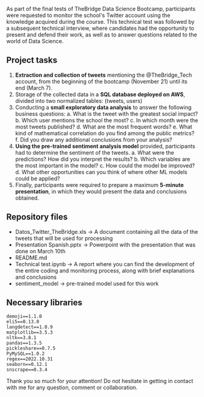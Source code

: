 As part of the final tests of TheBridge Data Science Bootcamp, participants were requested to monitor the school's Twitter account using the knowledge acquired during the course. This technical test was followed by a subsequent technical interview, where candidates had the opportunity to present and defend their work, as well as to answer questions related to the world of Data Science.

<h2>Project tasks</h2>

1. **Extraction and collection of tweets** mentioning the @TheBridge_Tech account, from the beginning of the bootcamp (November 21) until its end (March 7).
2. Storage of the collected data in a **SQL database deployed on AWS**, divided into two normalized tables: (tweets, users)
3. Conducting a **small exploratory data analysis** to answer the following business questions:
  a. What is the tweet with the greatest social impact?
  b. Which user mentions the school the most?
  c. In which month were the most tweets published?
  d. What are the most frequent words?
  e. What kind of mathematical correlation do you find among the public metrics?
  f. Did you draw any additional conclusions from your analysis?
4. **Using the pre-trained sentiment analysis model** provided, participants had to determine the sentiment of the tweets.
  a. What were the predictions? How did you interpret the results?
  b. Which variables are the most important in the model?
  c. How could the model be improved?
  d. What other opportunities can you think of where other ML models could be applied?
5. Finally, participants were required to prepare a maximum **5-minute presentation**, in which they would present the data and conclusions obtained.

<h2>Repository files</h2>

- Datos_Twitter_TheBridge.xls &rarr; A document containing all the data of the tweets that will be used for processing
- Presentation Spanish.pptx &rarr; Powerpoint with the presentation that was done on March 10th
- README.md
- Technical test.ipynb &rarr; A report where you can find the development of the entire coding and monitoring process, along with brief explanations and conclusions
- sentiment_model &rarr; pre-trained model used for this work

<h2>Necessary libraries</h2>

```
demoji==1.1.0
eli5==0.13.0
langdetect==1.0.9
matplotlib==3.5.3
nltk==3.8.1
pandas==1.3.5
pickleshare==0.7.5
PyMySQL==1.0.2
regex==2022.10.31
seaborn==0.12.1
snscrape==0.3.4
```

Thank you so much for your attention! Do not hesitate in getting in contact with me for any question, comment or collaboration.

